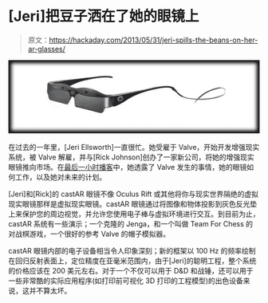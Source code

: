 # [Jeri]把豆子洒在了她的眼镜上

> 原文：<https://hackaday.com/2013/05/31/jeri-spills-the-beans-on-her-ar-glasses/>

![AR](img/9b368de427ac4e0f569fb3b9f228e78b.png)

在过去的一年里，[Jeri Ellsworth]一直很忙。她受雇于 Valve，开始开发增强现实系统，被 Valve 解雇，并与[Rick Johnson]创办了一家新公司，将她的增强现实眼镜推向市场。在[最后一小时播客](http://www.theamphour.com/the-amp-hour-147-absorptive-augmented-actuality/)中，她透露了 Valve 发生的事情，她的眼镜如何工作，以及她对未来的计划。

[Jeri]和[Rick]的 castAR 眼镜不像 Oculus Rift 或其他将你与现实世界隔绝的虚拟现实眼镜那样是虚拟现实眼镜。castAR 眼镜通过将图像和物体投影到灰色反光垫上来保护您的周边视觉，并允许您使用电子棒与虚拟环境进行交互。到目前为止，castAR 系统有一些演示；一个克隆的 Jenga，和一个叫做 Team For Chess 的对战棋游戏，一个很好的参考 Valve 的帽子模拟器。

castAR 眼镜内部的电子设备相当令人印象深刻；新的框架以 100 Hz 的频率绘制在回归反射表面上，定位精度在亚毫米范围内，由于[Jeri]的聪明工程，整个系统的价格应该在 200 美元左右。对于一个不仅可以用于 D&D 和战锤，还可以用于一些非常酷的实际应用程序(如打印前可视化 3D 打印的工程模型)的出色设备来说，这并不算太坏。
